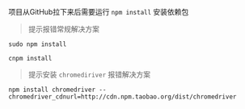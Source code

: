项目从GitHub拉下来后需要运行 `npm install` 安装依赖包
> 提示报错常规解决方案

```shell
sudo npm install
```
```shell
cnpm install
```

> 提示安装 `chromediriver` 报错解决方案

```shell
npm install chromedriver --chromedriver_cdnurl=http://cdn.npm.taobao.org/dist/chromedriver
```